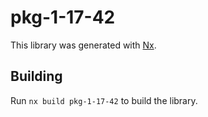 # pkg-1-17-42

This library was generated with [Nx](https://nx.dev).

## Building

Run `nx build pkg-1-17-42` to build the library.
